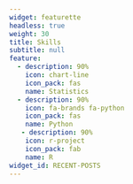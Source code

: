 ```yaml
---
widget: featurette
headless: true
weight: 30
title: Skills
subtitle: null
feature:
  - description: 90%
    icon: chart-line
    icon_pack: fas
    name: Statistics
  - description: 90%
    icon: fa-brands fa-python
    icon_pack: fas
    name: Python
   - description: 90%
    icon: r-project
    icon_pack: fab
    name: R
widget_id: RECENT-POSTS
---
```




